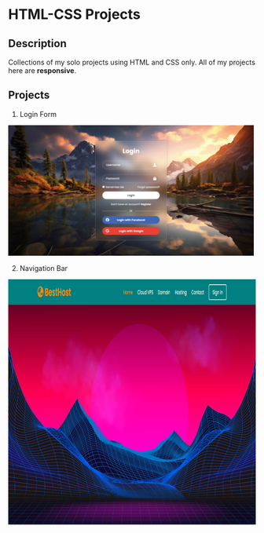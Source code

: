 # HTML-CSS Projects

## Description

Collections of my solo projects using HTML and CSS only. All of my projects here are **responsive**.

## Projects

1. Login Form
<img src="./login-form/screenshots/1440px.png" alt="Login Form Screenshot" width="500"/>

2. Navigation Bar
<img src="./navigation-bar/screenshots/1440px.png" alt="Navigation Bar Screenshot" height="500"/>
